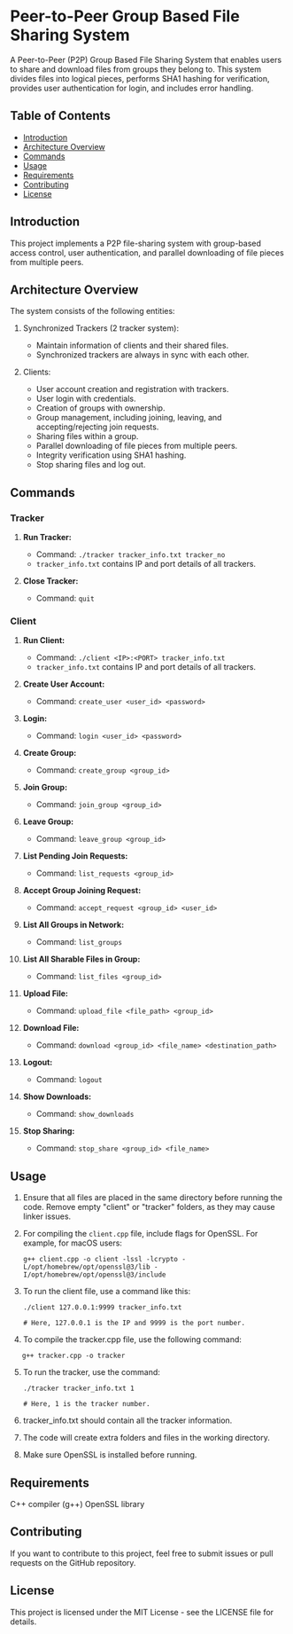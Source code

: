 # Peer-to-Peer Group Based File Sharing System

A Peer-to-Peer (P2P) Group Based File Sharing System that enables users to share and download files from groups they belong to. This system divides files into logical pieces, performs SHA1 hashing for verification, provides user authentication for login, and includes error handling.

## Table of Contents

- [Introduction](#introduction)
- [Architecture Overview](#architecture-overview)
- [Commands](#commands)
- [Usage](#usage)
- [Requirements](#requirements)
- [Contributing](#contributing)
- [License](#license)

## Introduction

This project implements a P2P file-sharing system with group-based access control, user authentication, and parallel downloading of file pieces from multiple peers.

## Architecture Overview

The system consists of the following entities:

1. Synchronized Trackers (2 tracker system):
   - Maintain information of clients and their shared files.
   - Synchronized trackers are always in sync with each other.

2. Clients:
   - User account creation and registration with trackers.
   - User login with credentials.
   - Creation of groups with ownership.
   - Group management, including joining, leaving, and accepting/rejecting join requests.
   - Sharing files within a group.
   - Parallel downloading of file pieces from multiple peers.
   - Integrity verification using SHA1 hashing.
   - Stop sharing files and log out.

## Commands

### Tracker

1. **Run Tracker:**
   - Command: `./tracker tracker_info.txt tracker_no`
   - `tracker_info.txt` contains IP and port details of all trackers.

2. **Close Tracker:**
   - Command: `quit`

### Client

1. **Run Client:**
   - Command: `./client <IP>:<PORT> tracker_info.txt`
   - `tracker_info.txt` contains IP and port details of all trackers.

2. **Create User Account:**
   - Command: `create_user <user_id> <password>`

3. **Login:**
   - Command: `login <user_id> <password>`

4. **Create Group:**
   - Command: `create_group <group_id>`

5. **Join Group:**
   - Command: `join_group <group_id>`

6. **Leave Group:**
   - Command: `leave_group <group_id>`

7. **List Pending Join Requests:**
   - Command: `list_requests <group_id>`

8. **Accept Group Joining Request:**
   - Command: `accept_request <group_id> <user_id>`

9. **List All Groups in Network:**
   - Command: `list_groups`

10. **List All Sharable Files in Group:**
    - Command: `list_files <group_id>`

11. **Upload File:**
    - Command: `upload_file <file_path> <group_id>`

12. **Download File:**
    - Command: `download <group_id> <file_name> <destination_path>`

13. **Logout:**
    - Command: `logout`

14. **Show Downloads:**
    - Command: `show_downloads`

15. **Stop Sharing:**
    - Command: `stop_share <group_id> <file_name>`

## Usage

1. Ensure that all files are placed in the same directory before running the code. Remove empty "client" or "tracker" folders, as they may cause linker issues.
2. For compiling the `client.cpp` file, include flags for OpenSSL. For example, for macOS users:
   ```shell
   g++ client.cpp -o client -lssl -lcrypto -L/opt/homebrew/opt/openssl@3/lib -I/opt/homebrew/opt/openssl@3/include
   ```

3. To run the client file, use a command like this:
   ```shell
   ./client 127.0.0.1:9999 tracker_info.txt

   # Here, 127.0.0.1 is the IP and 9999 is the port number.
   ```

4. To compile the tracker.cpp file, use the following command:

```shell
   g++ tracker.cpp -o tracker
   ```

5. To run the tracker, use the command:
   ```shell
   ./tracker tracker_info.txt 1

   # Here, 1 is the tracker number.
   ```

6. tracker_info.txt should contain all the tracker information.

7. The code will create extra folders and files in the working directory.

8. Make sure OpenSSL is installed before running.

## Requirements
C++ compiler (g++)
OpenSSL library

## Contributing
If you want to contribute to this project, feel free to submit issues or pull requests on the GitHub repository.

## License
This project is licensed under the MIT License - see the LICENSE file for details.

